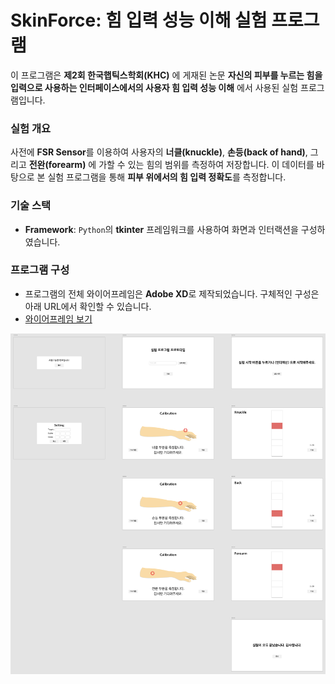 # SkinForce: 힘 입력 성능 이해 실험 프로그램

이 프로그램은 **제2회 한국햅틱스학회(KHC)** 에 게재된 논문 **자신의 피부를 누르는 힘을 입력으로 사용하는 인터페이스에서의 사용자 힘 입력 성능 이해** 에서 사용된 실험 프로그램입니다.

### 실험 개요
사전에 **FSR Sensor**를 이용하여 사용자의 **너클(knuckle)**, **손등(back of hand)**, 그리고 **전완(forearm)** 에 가할 수 있는 힘의 범위를 측정하여 저장합니다. 이 데이터를 바탕으로 본 실험 프로그램을 통해 **피부 위에서의 힘 입력 정확도**를 측정합니다.

### 기술 스택
- **Framework**: `Python`의 **tkinter** 프레임워크를 사용하여 화면과 인터랙션을 구성하였습니다.

### 프로그램 구성
- 프로그램의 전체 와이어프레임은 **Adobe XD**로 제작되었습니다. 구체적인 구성은 아래 URL에서 확인할 수 있습니다.<br>
- [와이어프레임 보기](https://xd.adobe.com/view/d2299ee0-520f-40a3-984e-87bfd01f050a-877a/?fullscreen)

![프로그램 이미지](images/wireframe.png)
